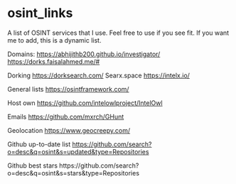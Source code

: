 # osint_links
A list of OSINT services that I use. Feel free to use if you see fit. If you want me to add, this is a dynamic list.

Domains:
https://abhijithb200.github.io/investigator/
https://dorks.faisalahmed.me/#

Dorking
https://dorksearch.com/
Searx.space
https://intelx.io/


General lists
https://osintframework.com/

Host own
https://github.com/intelowlproject/IntelOwl

Emails
https://github.com/mxrch/GHunt

Geolocation
https://www.geocreepy.com/

Github up-to-date list
https://github.com/search?o=desc&q=osint&s=updated&type=Repositories
<p>Github best stars
https://github.com/search?o=desc&q=osint&s=stars&type=Repositories
